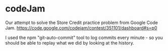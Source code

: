 # codeJam
Our attempt to solve the Store Credit practice problem from Google Code Jam.
https://code.google.com/codejam/contest/351101/dashboard#s=p0

I used the npm "git-auto-commit" tool to log commits every minute - so you should be able to replay what we did by looking at the history.
